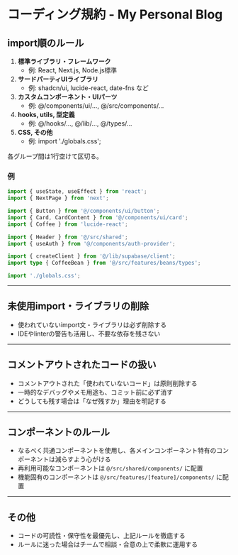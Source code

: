 # コーディング規約 - My Personal Blog

## import順のルール

1. **標準ライブラリ・フレームワーク**
   - 例: React, Next.js, Node.js標準
2. **サードパーティUIライブラリ**
   - 例: shadcn/ui, lucide-react, date-fns など
3. **カスタムコンポーネント・UIパーツ**
   - 例: @/components/ui/..., @/src/components/...
4. **hooks, utils, 型定義**
   - 例: @/hooks/..., @/lib/..., @/types/...
5. **CSS, その他**
   - 例: import './globals.css';

各グループ間は1行空けて区切る。

### 例
```typescript
import { useState, useEffect } from 'react';
import { NextPage } from 'next';

import { Button } from '@/components/ui/button';
import { Card, CardContent } from '@/components/ui/card';
import { Coffee } from 'lucide-react';

import { Header } from '@/src/shared';
import { useAuth } from '@/components/auth-provider';

import { createClient } from '@/lib/supabase/client';
import type { CoffeeBean } from '@/src/features/beans/types';

import './globals.css';
```

---

## 未使用import・ライブラリの削除

- 使われていないimport文・ライブラリは必ず削除する
- IDEやlinterの警告も活用し、不要な依存を残さない

---

## コメントアウトされたコードの扱い

- コメントアウトされた「使われていないコード」は原則削除する
- 一時的なデバッグやメモ用途も、コミット前に必ず消す
- どうしても残す場合は「なぜ残すか」理由を明記する

---

## コンポーネントのルール

- なるべく共通コンポーネントを使用し、各メインコンポーネント特有のコンポーネントは減らすよう心がける
- 再利用可能なコンポーネントは `@/src/shared/components/` に配置
- 機能固有のコンポーネントは `@/src/features/[feature]/components/` に配置

---

## その他

- コードの可読性・保守性を最優先し、上記ルールを徹底する
- ルールに迷った場合はチームで相談・合意の上で柔軟に運用する

